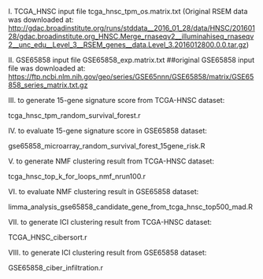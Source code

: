 I. TCGA_HNSC input file
tcga_hnsc_tpm_os.matrix.txt
(Original RSEM data was downloaded at:
http://gdac.broadinstitute.org/runs/stddata__2016_01_28/data/HNSC/20160128/gdac.broadinstitute.org_HNSC.Merge_rnaseqv2__illuminahiseq_rnaseqv2__unc_edu__Level_3__RSEM_genes__data.Level_3.2016012800.0.0.tar.gz)


II. GSE65858 input file
GSE65858_exp.matrix.txt
##original GSE65858 input file was downloaded at:
https://ftp.ncbi.nlm.nih.gov/geo/series/GSE65nnn/GSE65858/matrix/GSE65858_series_matrix.txt.gz


III. to generate 15-gene signature score from TCGA-HNSC dataset:

tcga_hnsc_tpm_random_survival_forest.r

IV. to evaluate 15-gene signature score in GSE65858 dataset:

gse65858_microarray_random_survival_forest_15gene_risk.R

V. to generate NMF clustering result from TCGA-HNSC dataset:

tcga_hnsc_top_k_for_loops_nmf_nrun100.r

VI. to evaluate NMF clustering result in GSE65858 dataset:

limma_analysis_gse65858_candidate_gene_from_tcga_hnsc_top500_mad.R

VII. to generate ICI clustering result from TCGA-HNSC dataset:

TCGA_HNSC_cibersort.r

VIII. to generate ICI clustering result from GSE65858 dataset:

GSE65858_ciber_infiltration.r
